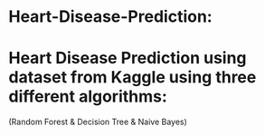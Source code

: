 # Heart-Disease-Prediction:
# Heart Disease Prediction using dataset from Kaggle using three different algorithms:
(Random Forest & Decision Tree & Naive Bayes)
